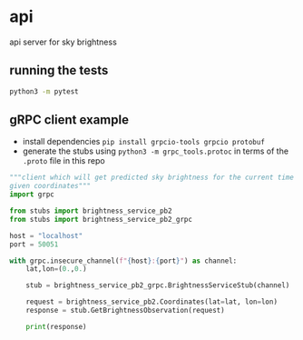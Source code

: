 # api

api server for sky brightness

## running the tests

```sh
python3 -m pytest
```

## gRPC client example

- install dependencies `pip install grpcio-tools grpcio protobuf`
- generate the stubs using `python3 -m grpc_tools.protoc` in terms of the `.proto` file in this repo

```py
"""client which will get predicted sky brightness for the current time at
given coordinates"""
import grpc

from stubs import brightness_service_pb2
from stubs import brightness_service_pb2_grpc

host = "localhost"
port = 50051

with grpc.insecure_channel(f"{host}:{port}") as channel:
    lat,lon=(0.,0.)

    stub = brightness_service_pb2_grpc.BrightnessServiceStub(channel)

    request = brightness_service_pb2.Coordinates(lat=lat, lon=lon)
    response = stub.GetBrightnessObservation(request)

    print(response)

```
